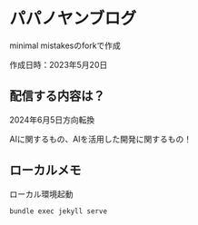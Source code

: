 # パパノヤンブログ

minimal mistakesのforkで作成

作成日時：2023年5月20日

## 配信する内容は？

2024年6月5日方向転換

AIに関するもの、AIを活用した開発に関するもの！

## ローカルメモ

ローカル環境起動

```
bundle exec jekyll serve
```